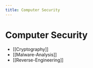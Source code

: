 ```yaml
---
title: Computer Security
---
```


# Computer Security

- [[Cryptography]]
- [[Malware-Analysis]]
- [[Reverse-Engineering]]

